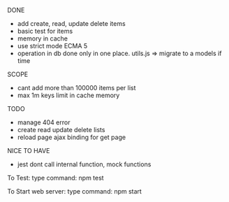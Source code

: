 DONE
- add create, read, update delete items
- basic test for items
- memory in cache
- use strict mode ECMA 5
- operation in db done only in one place. utils.js => migrate to a models if time

SCOPE
- cant add more than 100000 items per list
- max 1m keys limit in cache memory

TODO
- manage 404 error
- create read update delete lists
- reload page ajax binding for get page

NICE TO HAVE
- jest dont call internal function, mock functions

To Test:
type command: npm test

To Start web server:
type command: npm start
